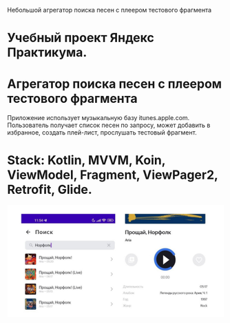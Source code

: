 Небольшой агрегатор поиска песен с плеером тестового фрагмента

# Учебный проект Яндекс Практикума.
# Агрегатор поиска песен с плеером тестового фрагмента
Приложение использует музыкальную базу itunes.apple.com.
Пользователь получает список песен по запросу, может добавить в избранное, создать плей-лист, прослушать тестовый фрагмент.
# Stack: Kotlin, MVVM, Koin, ViewModel, Fragment, ViewPager2, Retrofit, Glide.

![alt text](https://github.com/AlexeyJarlax/PlaylistMaker/raw/master/app/src/main/res/drawable/preview.jpg)
